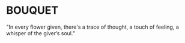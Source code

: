 # BOUQUET
"In every flower given, there's a trace of thought, a touch of feeling, a whisper of the giver’s soul."
